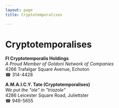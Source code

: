 ```yaml
---
layout: page 
title: Cryptotemporalises

---
```



# Cryptotemporalises


 **Fl Cryptotemporalis Holdings**  
_A Proud Member of Goldoni Network of Companies_  
4266 Trafalgar Square Avenue, Echoton  
☎ 314-4428

**A.M.A.I.C.Y. Tate (Cryptotemporalises)**  
_We put the "ole" in "triazole"_  
4286 Leicester Square Road, Juliettster  
☎ 949-5655

